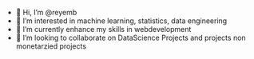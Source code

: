 - 👋 Hi, I’m @reyemb
- 👀 I’m interested in machine learning, statistics, data engineering
- 🌱 I’m currently enhance my skills in webdevelopment
- 💞️ I’m looking to collaborate on DataScience Projects and projects non monetarzied projects

<!---
reyemb/reyemb is a ✨ special ✨ repository because its `README.md` (this file) appears on your GitHub profile.
You can click the Preview link to take a look at your changes.
--->
